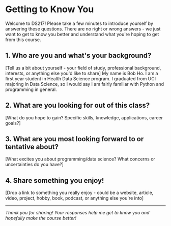 # Getting to Know You

Welcome to DS217! Please take a few minutes to introduce yourself by answering these questions. There are no right or wrong answers - we just want to get to know you better and understand what you're hoping to get from this course.

## 1. Who are you and what's your background?
[Tell us a bit about yourself - your field of study, professional background, interests, or anything else you'd like to share]
My name is Bob Ho. I am a first year student in Health Data Science program. I graduated from UCI majoring in Data Science, so I would say I am fairly familiar with Python and programming in general. 

## 2. What are you looking for out of this class?
[What do you hope to gain? Specific skills, knowledge, applications, career goals?]

## 3. What are you most looking forward to or tentative about?
[What excites you about programming/data science? What concerns or uncertainties do you have?]

## 4. Share something you enjoy!
[Drop a link to something you really enjoy - could be a website, article, video, project, hobby, book, podcast, or anything else you're into]

---

*Thank you for sharing! Your responses help me get to know you and hopefully make the course better!*
